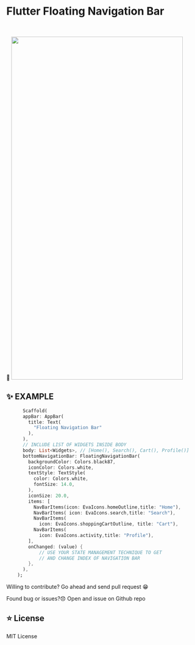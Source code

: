 #  Flutter Floating Navigation Bar

<br/>

:blue_heart:
<img width="450" height="900" src="https://github.com/tailoristic/floating_navigation_bar/blob/master/example/images/floating_navigation_bar.jpg?raw=true">

## ✨ EXAMPLE

```dart
      Scaffold(
      appBar: AppBar(
        title: Text(
          "Floating Navigation Bar"
        ),
      ),
      // INCLUDE LIST OF WIDGETS INSIDE BODY
      body: List<Widgets>, // [Home(), Search(), Cart(), Profile()]
      bottomNavigationBar: FloatingNavigationBar(
        backgroundColor: Colors.black87,
        iconColor: Colors.white,
        textStyle: TextStyle(
          color: Colors.white,
          fontSize: 14.0,
        ),
        iconSize: 20.0,
        items: [
          NavBarItems(icon: EvaIcons.homeOutline,title: "Home"),
          NavBarItems( icon: EvaIcons.search,title: "Search"),
          NavBarItems(
            icon: EvaIcons.shoppingCartOutline, title: "Cart"),
          NavBarItems(
            icon: EvaIcons.activity,title: "Profile"),
        ],
        onChanged: (value) {
            // USE YOUR STATE MANAGEMENT TECHNIQUE TO GET
            // AND CHANGE INDEX OF NAVIGATION BAR
        },
      ),
    );

```
Willing to contribute?
Go ahead and send pull request :grin:

Found bug or issues?:disappointed:
Open and issue on Github repo

## ⭐️ License

MIT License

